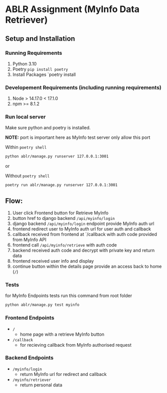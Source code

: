# ABLR Assignment (MyInfo Data Retriever)

## Setup and Installation

### Running Requirements
1. Python 3.10
2. Poetry `pip install poetry`
3. Install Packages `poetry install

### Developement Requirements (including running requirements)
1. Node > 14.17.0 < 17.1.0
2. npm >= 8.1.2

### Run local server
Make sure python and poetry is installed.

**NOTE:** port is important here as MyInfo test server only allow this port

Within `poetry shell`

```bash
python ablr/manage.py runserver 127.0.0.1:3001
```

or


Without `poetry shell`
```bash
poetry run ablr/manage.py runserver 127.0.0.1:3001
```

## Flow:
1. User click Frontend button for Retrieve MyInfo 
2. button href to django backend `/api/myinfo/login`
3. django backend `/api/myinfo/login` endpoint provide MyInfo auth url
4. frontend redirect user to MyInfo auth url for user auth and callback 
5. callback received from frontend at `/callback with auth code provided from MyInfo API
6. frontend call `/api/myinfo/retrieve` with auth code
6. backend received auth code and decrypt with private key and return data 
7. frontend received user info and display
8. continue button within the details page provide an access back to home (`/`)

### Tests

for MyInfo Endpoints tests run this command from root folder

```bash
python ablr/manage.py test myinfo        
```

### Frontend Endpoints
- `/`
    - home page with a retrieve MyInfo button
- `/callback`
    - for recieving callback from MyInfo authorised request

### Backend Endpoints
- `/myinfo/login`
    - return MyInfo url for redirect and callback
- `/myinfo/retriever`
    - return personal data
